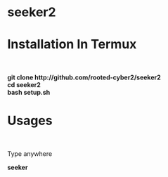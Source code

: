 # seeker2
<h1> Installation In Termux </h1>
<br />
<p><b>git clone http://github.com/rooted-cyber2/seeker2<br />
  cd seeker2<br />
  bash setup.sh</b><br /></p>
  
  
  # Usages
  <br />
  <p>Type anywhere</p>
  <b>seeker</b>
